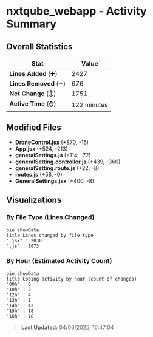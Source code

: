 # nxtqube_webapp - Activity Summary 

## Overall Statistics

| Stat                   | Value                                                             |
| ---------------------- | ----------------------------------------------------------------- |
| **Lines Added** (➕)   | 2427                                          |
| **Lines Removed** (➖) | 676                                        |
| **Net Change** (↕)    | 1751                |
| **Active Time** (⌚)   | 122 minutes |


## Modified Files
- **DroneControl.jsx** (+870, -15)
- **App.jsx** (+524, -213)
- **generalSettings.js** (+114, -72)
- **generalSetting.controller.js** (+439, -360)
- **generalSetting.route.js** (+22, -8)
- **routes.js** (+58, -0)
- **GeneralSettings.jsx** (+400, -8)

## Visualizations

### By File Type (Lines Changed)

```mermaid
pie showData
title Lines changed by file type
".jsx" : 2030
".js" : 1073
```

### By Hour (Estimated Activity Count)

```mermaid
pie showData
title Coding activity by hour (count of changes)
"00h" : 6
"10h" : 2
"12h" : 4
"13h" : 1
"14h" : 42
"15h" : 18
"16h" : 18
```


> **Last Updated:** 04/06/2025, 16:47:04
